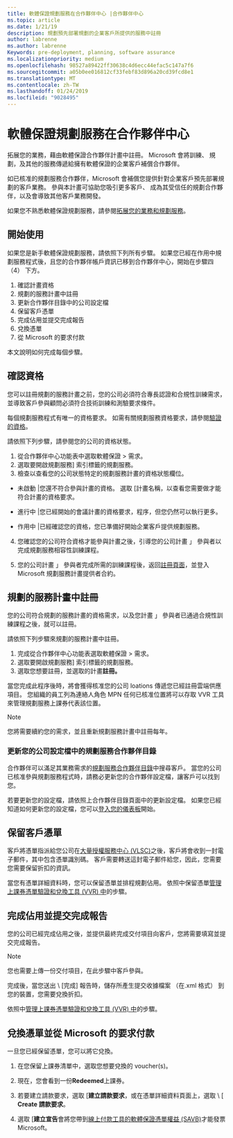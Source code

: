 ```yaml
---
title: 軟體保證規劃服務在合作夥伴中心 |合作夥伴中心
ms.topic: article
ms.date: 1/21/19
description: 規劃預先部署規劃的企業客戶所提供的服務中註冊
author: labrenne
ms.author: labrenne
Keywords: pre-deployment, planning, software assurance
ms.localizationpriority: medium
ms.openlocfilehash: 98527a89422ff30638c4d6ecc44efac5c147a7f6
ms.sourcegitcommit: a05b0ee016812cf33febf83d896a20cd39fcd8e1
ms.translationtype: MT
ms.contentlocale: zh-TW
ms.lasthandoff: 01/24/2019
ms.locfileid: "9028495"
---
```

# <a name="software-assurance-planning-services-in-partner-center"></a>軟體保證規劃服務在合作夥伴中心

拓展您的業務，藉由軟體保證合作夥伴計畫中註冊。 Microsoft 會將訓練、 規劃，及其他的服務傳遞給擁有軟體保證的企業客戶補償合作夥伴。

如已核准的規劃服務合作夥伴，Microsoft 會補償您提供針對企業客戶預先部署規劃的客戶業務。 參與本計畫可協助您吸引更多客戶、 成為其受信任的規劃合作夥伴，以及會導致其他客戶業務開發。

如果您不熟悉軟體保證規劃服務，請參閱[拓展您的業務和規劃服務](https://planningservices.partners.extranet.microsoft.com/en/Pages/default.aspx)。


## <a name="get-started"></a>開始使用

如果您是新手軟體保證規劃服務，請依照下列所有步驟。 如果您已經在作用中規劃服務程式後，且您的合作夥伴帳戶資訊已移到合作夥伴中心，開始在步驟四 （4） 下方。 

1. 確認計畫資格 
2. 規劃的服務計畫中註冊
3. 更新合作夥伴目錄中的公司設定檔
4. 保留客戶憑單 
5. 完成佔用並提交完成報告
6. 兌換憑單 
7. 從 Microsoft 的要求付款

本文說明如何完成每個步驟。

## <a name="confirm-eligibility"></a>確認資格

您可以註冊規劃的服務計畫之前，您的公司必須符合專長認證和合規性訓練需求，並導致客戶參與顧問必須符合技術訓練和測驗要求條件。 

每個規劃服務程式有唯一的資格要求。 如需有關規劃服務資格要求，請參閱[驗證的資格](https://planningservices.partners.extranet.microsoft.com/en/Pages/partnereligibilityrequirements.aspx)。

請依照下列步驟，請參閱您的公司的資格狀態。

1. 從合作夥伴中心功能表中選取軟體保證 > 需求。 
2. 選取要開啟規劃服務] 索引標籤的規劃服務。
3. 檢查以查看您的公司狀態特定的規劃服務計畫的資格狀態欄位。 

- 未啟動 |您還不符合參與計畫的資格。 選取 [計畫名稱，以查看您需要做才能符合計畫的資格要求。

- 進行中 |您已經開始的會議計畫的資格要求，程序，但您仍然可以執行更多。

- 作用中 |已經確認您的資格，您已準備好開始企業客戶提供規劃服務。 

4. 您確認您的公司符合資格才能參與計畫之後，引導您的公司計畫 」 參與者以完成規劃服務相容性訓練課程。 

5. 您的公司計畫 」 參與者完成所需的訓練課程後，返回[註冊頁面](https://planningservices.partners.extranet.microsoft.com/en/Pages/GetRegistered.aspx)，並登入 Microsoft 規劃服務計畫提供者合約。 

## <a name="enroll-in-a-planning-service-program"></a>規劃的服務計畫中註冊

您的公司符合規劃的服務計畫的資格需求，以及您計畫 」 參與者已通過合規性訓練課程之後，就可以註冊。 

請依照下列步驟來規劃的服務計畫中註冊。

1. 完成從合作夥伴中心功能表選取軟體保證 > 需求。 
2. 選取要開啟規劃服務] 索引標籤的規劃服務。
3. 選取您想要註冊，並選取的計畫**註冊。**

當您完成此程序後時，將會獲得核准您的公司 loations 傳遞您已經註冊雲端供應項目。 您組織的員工列為連絡人角色 MPN 任何已核准位置將可以存取 VVR 工具來管理規劃服務上課券代表該位置。 
>[!Note]
> 您將需要續約您的需求，並且重新規劃服務計畫中註冊每年。

### <a name="update-your-companys-profile-in-the-planning-services-partner-directory"></a>更新您的公司設定檔中的規劃服務合作夥伴目錄 

合作夥伴可以滿足其業務需求的[規劃服務合作夥伴目錄](https://directory.partners.extranet.microsoft.com/psbproviders/)中搜尋客戶。 當您的公司已核准參與規劃服務程式時，請務必更新您的合作夥伴設定檔，讓客戶可以找到您。 

若要更新您的設定檔，請依照上合作夥伴目錄頁面中的更新設定檔。 如果您已經知道如何更新您的設定檔，您可以[登入您的儀表板](https://planningservices.partners.extranet.microsoft.com/en/Pages/dashboard.aspx)開始。  

## <a name="reserve-customer-voucher"></a>保留客戶憑單

客戶將憑單指派給您公司在[大量授權服務中心 (VLSC)](https://www.microsoft.com/Licensing/servicecenter/default.aspx)之後，客戶將會收到一封電子郵件，其中包含憑單識別碼。 客戶需要轉送這封電子郵件給您，因此，您需要您需要保留折扣的資訊。 

當您有憑單詳細資料時，您可以保留憑單並排程規劃佔用。 依照中保留憑單[管理上課券憑單驗證和兌換工具 (VVR) 中](voucher-validation-tool.md)的步驟。  

## <a name="complete-the-engagement-and-submit-completion-report"></a>完成佔用並提交完成報告

您的公司已經完成佔用之後，並提供最終完成交付項目向客戶，您將需要填寫並提交完成報告。

>[!NOTE]
> 您也需要上傳一份交付項目，在此步驟中客戶參與。 

完成後，當您送出 \ [完成] 報告時，儲存所產生提交收據檔案 （在.xml 格式） 到您的裝置，您需要兌換折扣。

依照中[管理上課券憑單驗證和兌換工具 (VVR) 中](voucher-validation-tool.md)的步驟。

## <a name="redeem-a-voucher-and-request-payment-from-microsoft"></a>兌換憑單並從 Microsoft 的要求付款

一旦您已經保留憑單，您可以將它兌換。 

1. 在您保留上課券清單中，選取您想要兌換的 voucher(s)。 
2. 現在，您會看到一份**Redeemed**上課券。

4. 若要建立請款要求，選取 [**建立請款要求**，或在憑單詳細資料頁面上，選取 \ [ **Create 請款要求**。

5. 選取 [**建立宣告**會將您帶到[線上付款工具的軟體保證憑單權益 (SAVB)](https://planningservices.partners.extranet.microsoft.com/en/Pages/getpaid.aspx)才能發票 Microsoft。